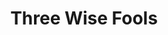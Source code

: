 ---
title: Three Wise Fools
year: 1934
opening_date: 1934-11-20
closing_date: 
layout: productions
featured_image: 
image_caption:
image_credit:
playbill:
category:
Theatre: Theatre Jacksonville
cast:
  Poole: Birt Byrd
  Dr. Richard Gaunt: Frank Heintz
  Hon. Jas. Trumbull: Isaac Peiser
  Ben Suratt: Jean Leamond
  Gray: Kenneth Dent
  John Crawshay: Kenneth Hunter
  Theodore Findley: Lawrence Case
  Gordon Schuyler: Leon Corbin
  Miss Fairchild: Margaret Hunter
  Clancy: Clyde Harris
  Douglass: Virgil Perry
  Mrs. Saunders: Elizabeth Mizelle
crew:
  Director: Mrs. Fred G. Pumpelly
understudies:
orchestra:
external_links:
---